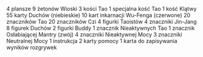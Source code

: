 4 plansze
9 żetonów Wioski
3 kości Tao
1 specjalna kość Tao
1 kość Klątwy
55 karty Duchów (niebieskie)
10 kart inkarnacji Wu-Fenga (czerwone)
20 znaczników Tao
20 znaczników Czi
4 figurki Taoistów
4 znaczniki Jin-Jang
8 figurek Duchów
2 figurki Buddy
1 znacznik Nieaktywnych Tao
1 znacznik Osłabiającej Mantry (zwój)
4 znaczniki Nieaktywnej Mocy
3 znaczniki Neutralnej Mocy
1 instrukcja
2 karty pomocy
1 karta do zapisywania wyników rozgrywek